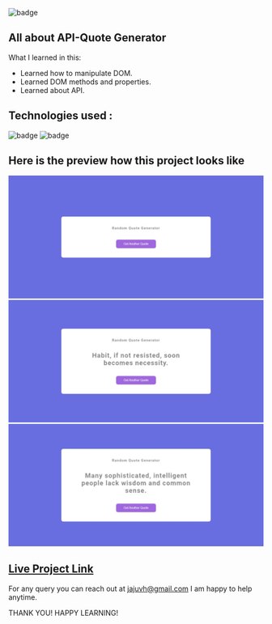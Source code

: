 ![badge](https://img.shields.io/badge/LearnCodeOnline-INeuron)

## All about API-Quote Generator

What I learned in this:

- Learned how to manipulate DOM.
- Learned DOM methods and properties.
- Learned about API.
 

## Technologies used :

![badge](https://img.shields.io/badge/HTML-CSS-INeuron)
![badge](https://img.shields.io/badge/Javascript-INeuron)

## Here is the preview how this project looks like

![lco](./screenshots/Web%20capture_23-2-2023_134713_127.0.0.1.jpeg)
![lco](./screenshots/Web%20capture_23-2-2023_134745_127.0.0.1.jpeg)
![lco](./screenshots/Web%20capture_23-2-2023_134725_127.0.0.1.jpeg)

## [Live Project Link](https://beautiful-muffin-ceb72d.netlify.app)

For any query you can reach out at jajuvh@gmail.com I am happy to help anytime.

THANK YOU!
HAPPY LEARNING!